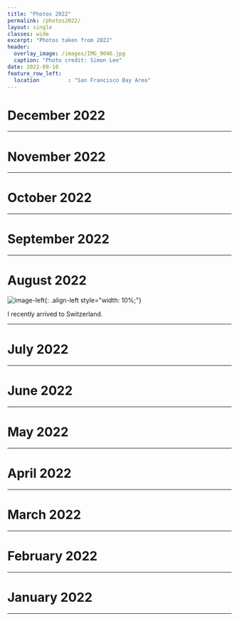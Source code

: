 ```yaml
---
title: "Photos 2022"
permalink: /photos2022/
layout: single 
classes: wide
excerpt: "Photos taken from 2022"
header:
  overlay_image: /images/IMG_9046.jpg
  caption: "Photo credit: Simon Lee"
date: 2022-09-10
feature_row_left:
  location         : "San Francisco Bay Area"
---
```


# December 2022

---

# November 2022

---

# October 2022

---

# September 2022




---

# August 2022
![image-left](images/august.jpg){: .align-left style="width: 10%;"}

I recently arrived to Switzerland.


---

# July 2022

---

# June 2022

---

# May 2022

---

# April 2022

---

# March 2022

---

# February 2022

---

# January 2022

---

